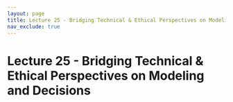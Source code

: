 ```yaml
---
layout: page
title: Lecture 25 - Bridging Technical & Ethical Perspectives on Modeling and Decisions
nav_exclude: true
---
```


# Lecture 25 - Bridging Technical & Ethical Perspectives on Modeling and Decisions
